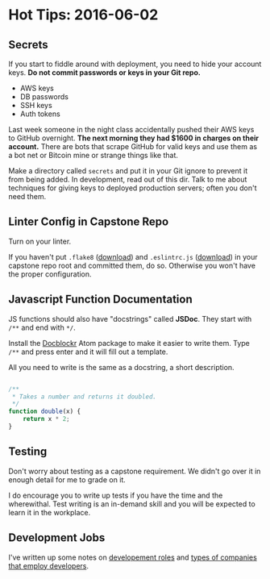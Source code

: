 # Hot Tips: 2016-06-02

## Secrets

If you start to fiddle around with deployment, you need to hide your account keys.
**Do not commit passwords or keys in your Git repo.**

* AWS keys
* DB passwords
* SSH keys
* Auth tokens

Last week someone in the night class accidentally pushed their AWS keys to GitHub overnight.
**The next morning they had $1600 in charges on their account.**
There are bots that scrape GitHub for valid keys and use them as a bot net or Bitcoin mine or strange things like that.

Make a directory called `secrets` and put it in your Git ignore to prevent it from being added.
In development, read out of this dir.
Talk to me about techniques for giving keys to deployed production servers; often you don't need them.

## Linter Config in Capstone Repo

Turn on your linter.

If you haven't put `.flake8` ([download](/.flake8)) and `.eslintrc.js` ([download](/.eslintrc.js)) in your capstone repo root and committed them, do so.
Otherwise you won't have the proper configuration.

## Javascript Function Documentation

JS functions should also have "docstrings" called **JSDoc**.
They start with `/**` and end with `*/`.

Install the [Docblockr](https://atom.io/packages/docblockr) Atom package to make it easier to write them.
Type `/**` and press enter and it will fill out a template.

All you need to write is the same as a docstring, a short description.

```js

/**
 * Takes a number and returns it doubled.
 */
function double(x) {
    return x * 2;
}
```

## Testing

Don't worry about testing as a capstone requirement.
We didn't go over it in enough detail for me to grade on it.

I do encourage you to write up tests if you have the time and the wherewithal.
Test writing is an in-demand skill and you will be expected to learn it in the workplace.

## Development Jobs

I've written up some notes on [developement roles](/notes/dev-roles.md) and [types of companies that employ developers](/notes/companies.md).
